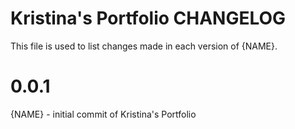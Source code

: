 # Kristina's Portfolio CHANGELOG

This file is used to list changes made in each version of {NAME}.

# 0.0.1

{NAME} - initial commit of Kristina's Portfolio
